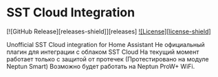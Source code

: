 # SST Cloud Integration

[![GitHub Release][releases-shield]][releases]
[![License][license-shield]](LICENSE)

Unofficial SST Cloud integration for Home Assistant
Не официальный плагин для интеграции с облаком SST Cloud
На текущий момент работает только с защитой от протечек (Протестировано на модуле Neptun Smart) Возможно будет работать на Neptun ProW+ WiFi.
